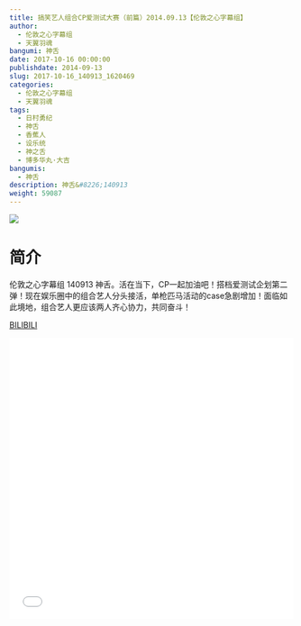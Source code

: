 ```yaml
---
title: 搞笑艺人组合CP爱测试大赛（前篇）2014.09.13【伦敦之心字幕组】
author: 
  - 伦敦之心字幕组
  - 天翼羽魂
bangumi: 神舌
date: 2017-10-16 00:00:00
publishdate: 2014-09-13
slug: 2017-10-16_140913_1620469
categories: 
  - 伦敦之心字幕组
  - 天翼羽魂
tags: 
  - 日村勇纪
  - 神舌
  - 香蕉人
  - 设乐统
  - 神之舌
  - 博多华丸·大吉
bangumis: 
  - 神舌
description: 神舌&#8226;140913
weight: 59087
---
```


![](https://i.imgur.com/vYflbjf.jpg)

# 简介  
伦敦之心字幕组 140913 神舌。活在当下，CP一起加油吧！搭档爱测试企划第二弹！现在娱乐圈中的组合艺人分头接活，单枪匹马活动的case急剧增加！面临如此境地，组合艺人更应该两人齐心协力，共同奋斗！

  [BILIBILI](https://www.bilibili.com/video/av1620469/)


  <iframe src="//www.bilibili.com/html/html5player.html?cid=2463394&aid=1620469" width="100%" height="500" frameborder="0" allowfullscreen="allowfullscreen"></iframe>
